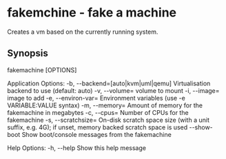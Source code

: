 # fakemchine - fake a machine

Creates a vm based on the currently running system.

## Synopsis

  fakemachine [OPTIONS]

Application Options:
  -b, --backend=[auto|kvm|uml|qemu] Virtualisation backend to use (default: auto)
  -v, --volume=                     volume to mount
  -i, --image=                      image to add
  -e, --environ-var=                Environment variables (use -e VARIABLE:VALUE syntax)
  -m, --memory=                     Amount of memory for the fakemachine in megabytes
  -c, --cpus=                       Number of CPUs for the fakemachine
  -s, --scratchsize=                On-disk scratch space size (with a unit suffix, e.g. 4G); if unset,
                                    memory backed scratch space is used
      --show-boot                   Show boot/console messages from the fakemachine

Help Options:
  -h, --help                        Show this help message
